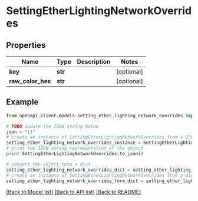 # SettingEtherLightingNetworkOverrides


## Properties

Name | Type | Description | Notes
------------ | ------------- | ------------- | -------------
**key** | **str** |  | [optional] 
**raw_color_hex** | **str** |  | [optional] 

## Example

```python
from openapi_client.models.setting_ether_lighting_network_overrides import SettingEtherLightingNetworkOverrides

# TODO update the JSON string below
json = "{}"
# create an instance of SettingEtherLightingNetworkOverrides from a JSON string
setting_ether_lighting_network_overrides_instance = SettingEtherLightingNetworkOverrides.from_json(json)
# print the JSON string representation of the object
print SettingEtherLightingNetworkOverrides.to_json()

# convert the object into a dict
setting_ether_lighting_network_overrides_dict = setting_ether_lighting_network_overrides_instance.to_dict()
# create an instance of SettingEtherLightingNetworkOverrides from a dict
setting_ether_lighting_network_overrides_form_dict = setting_ether_lighting_network_overrides.from_dict(setting_ether_lighting_network_overrides_dict)
```
[[Back to Model list]](../README.md#documentation-for-models) [[Back to API list]](../README.md#documentation-for-api-endpoints) [[Back to README]](../README.md)


